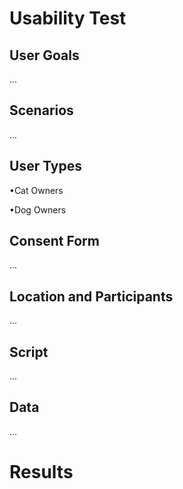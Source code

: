 # Usability Test
## User Goals
...
## Scenarios
...
## User Types
  •Cat Owners

  •Dog Owners 

## Consent Form
...
## Location and Participants 
...

## Script
...
## Data
...
# Results
